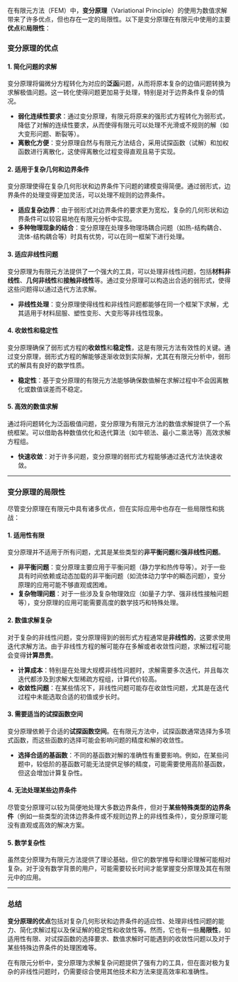在有限元方法（FEM）中，**变分原理**（Variational Principle）的使用为数值求解带来了许多优点，但也存在一定的局限性。以下是变分原理在有限元中使用的主要**优点**和**局限性**：

### **变分原理的优点**

#### 1. **简化问题的求解**
变分原理将偏微分方程转化为对应的**泛函**问题，从而将原本复杂的边值问题转换为求解极值问题。这一转化使得问题更加易于处理，特别是对于边界条件复杂的情况。

- **弱化连续性要求**：通过变分原理，有限元将原来的强形式方程转化为弱形式，降低了对解的连续性要求，从而使得有限元可以处理不光滑或不规则的解（如大变形问题、断裂等）。
- **离散化方便**：变分原理自然与有限元方法结合，采用试探函数（试解）和加权函数进行离散化，这使得离散化过程变得直观且易于实现。

#### 2. **适用于复杂几何和边界条件**
变分原理使得在复杂几何形状和边界条件下问题的建模变得简便。通过弱形式，边界条件的处理变得更加灵活，可以处理不规则的边界条件。

- **适应复杂边界**：由于弱形式对边界条件的要求更为宽松，复杂的几何形状和边界条件可以较容易地在有限元分析中实现。
- **多种物理现象的结合**：变分原理在处理多物理场耦合问题（如热-结构耦合、流体-结构耦合等）时具有优势，可以在同一框架下进行处理。

#### 3. **适应非线性问题**
变分原理为有限元方法提供了一个强大的工具，可以处理非线性问题，包括**材料非线性**、**几何非线性**和**接触非线性**等。通过变分原理可以构造出合适的弱形式，使得这些问题得以通过迭代方法求解。

- **非线性处理**：变分原理使得线性和非线性问题都能够在同一个框架下求解，尤其适用于材料屈服、塑性变形、大变形等非线性现象。
  
#### 4. **收敛性和稳定性**
变分原理确保了弱形式方程的**收敛性**和**稳定性**，这是有限元方法有效性的关键。通过变分原理，弱形式方程的解能够逐渐收敛到实际解，尤其在有限元分析中，弱形式的解具有良好的数学性质。

- **稳定性**：基于变分原理的有限元方法能够确保数值解在求解过程中不会因离散化或数值误差而不稳定。
  
#### 5. **高效的数值求解**
通过将问题转化为泛函极值问题，变分原理为有限元方法的数值求解提供了一个系统框架。可以借助各种数值优化和迭代算法（如牛顿法、最小二乘法等）高效求解方程组。

- **快速收敛**：对于许多问题，变分原理的弱形式方程能够通过迭代方法快速收敛。

---

### **变分原理的局限性**

尽管变分原理在有限元中具有诸多优点，但在实际应用中也存在一些局限性和挑战：

#### 1. **适用性有限**
变分原理并不适用于所有问题，尤其是某些类型的**非平衡问题**和**强非线性问题**。

- **非平衡问题**：变分原理主要应用于平衡问题（静力学和热传导等）。对于一些具有时间依赖或动态加载的非平衡问题（如流体动力学中的瞬态问题），变分原理的应用可能不够直观或困难。
- **复杂物理问题**：对于一些涉及复杂物理效应（如量子力学、强非线性接触问题等），变分原理的应用可能需要高度的数学技巧和特殊处理。

#### 2. **数值求解复杂**
对于复杂的非线性问题，变分原理得到的弱形式方程通常是**非线性的**，这要求使用迭代求解方法。由于非线性方程的解可能存在多解或者收敛性问题，求解过程可能会变得**计算昂贵**。

- **计算成本**：特别是在处理大规模非线性问题时，求解需要多次迭代，并且每次迭代都涉及到求解大型稀疏方程组，计算代价较高。
- **收敛性问题**：在某些情况下，非线性问题可能存在收敛性问题，尤其是在迭代过程中未能选取合适的初值或步长时。

#### 3. **需要适当的试探函数空间**
变分原理依赖于合适的**试探函数空间**。在有限元方法中，试探函数通常选择为多项式函数，而这些函数的选择可能会影响问题的精度和解的收敛性。

- **选择合适的基函数**：不同的基函数对解的准确性有重要影响。例如，在某些问题中，较低阶的基函数可能无法提供足够的精度，可能需要使用高阶基函数，但这会增加计算复杂性。

#### 4. **无法处理某些边界条件**
尽管变分原理可以较为简便地处理大多数边界条件，但对于**某些特殊类型的边界条件**（例如一些类型的流体边界条件或不规则边界上的非线性条件），变分原理可能没有直观或高效的解决方案。

#### 5. **数学复杂性**
虽然变分原理为有限元方法提供了理论基础，但它的数学推导和理论理解可能相对复杂。对于没有数学背景的用户，可能需要较长时间才能掌握变分原理及其在有限元中的应用。

---

### **总结**

**变分原理的优点**包括对复杂几何形状和边界条件的适应性、处理非线性问题的能力、简化求解过程以及保证解的稳定性和收敛性等。然而，它也有一些**局限性**，如适用性有限、对试探函数的选择要求、数值求解时可能遇到的收敛性问题以及对于某些特殊边界条件的处理困难等。

在有限元分析中，变分原理为求解复杂问题提供了强有力的工具，但在面对极为复杂的非线性问题时，仍需要综合使用其他技术和方法来提高效率和准确性。
